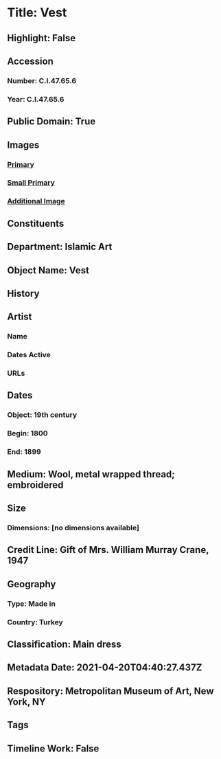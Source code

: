 # Title: Vest
## Highlight: False
## Accession
### Number: C.I.47.65.6
### Year: C.I.47.65.6
## Public Domain: True
## Images
### [Primary](https://images.metmuseum.org/CRDImages/is/original/CI47.65.6_F.jpg)
### [Small Primary](https://images.metmuseum.org/CRDImages/is/web-large/CI47.65.6_F.jpg)
### [Additional Image](https://images.metmuseum.org/CRDImages/is/original/CI47.65.6_B.jpg)
## Constituents
## Department: Islamic Art
## Object Name: Vest
## History
## Artist
### Name
### Dates Active
### URLs
## Dates
### Object: 19th century
### Begin: 1800
### End: 1899
## Medium: Wool, metal wrapped thread; embroidered
## Size
### Dimensions: [no dimensions available]
## Credit Line: Gift of Mrs. William Murray Crane, 1947
## Geography
### Type: Made in
### Country: Turkey
## Classification: Main dress
## Metadata Date: 2021-04-20T04:40:27.437Z
## Respository: Metropolitan Museum of Art, New York, NY
## Tags
## Timeline Work: False